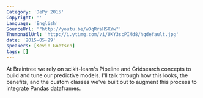 ```yaml
---
Category: 'DePy 2015'
Copyright: ''
Language: 'English'
SourceUrl: '"http://youtu.be/wOqRraHSXYw"'
ThumbnailUrl: 'http://i.ytimg.com/vi/UKY3scPIMd8/hqdefault.jpg'
date: '2015-05-29'
speakers: [Kevin Goetsch]
tags: []
---
```

At Braintree we rely on scikit-learn's Pipeline and Gridsearch concepts to build and tune our predictive models. I'll talk through how this looks, the benefits, and the custom classes we've built out to augment this process to integrate Pandas dataframes. 